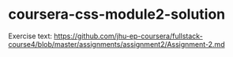 # coursera-css-module2-solution

Exercise text: https://github.com/jhu-ep-coursera/fullstack-course4/blob/master/assignments/assignment2/Assignment-2.md
